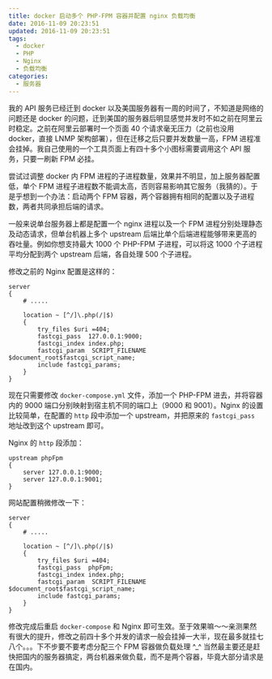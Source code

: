 ```yaml
---
title: docker 启动多个 PHP-FPM 容器并配置 nginx 负载均衡
date: 2016-11-09 20:23:51
updated: 2016-11-09 20:23:51
tags:
  - docker
  - PHP
  - Nginx
  - 负载均衡
categories:
  - 服务器
---
```


我的 API 服务已经迁到 docker 以及美国服务器有一周的时间了，不知道是网络的问题还是 docker 的问题，迁到美国的服务器后明显感觉并发时不如之前在阿里云时稳定。之前在阿里云部署时一个页面 40 个请求毫无压力（之前也没用 docker，直接 LNMP 架构部署），但在迁移之后只要并发数量一高，FPM 进程准会挂掉。我自己使用的一个工具页面上有四十多个小图标需要调用这个 API 服务，只要一刷新 FPM 必挂。

尝试过调整 docker 内 FPM 进程的子进程数量，效果并不明显，加上服务器配置低，单个 FPM 进程子进程数不能调太高，否则容易影响其它服务（我猜的）。于是乎想到一个办法：启动两个 FPM 容器，两个容器拥有相同的配置以及子进程数，两者共同承担后端的请求。

一般来说单台服务器上都是配置一个 nginx 进程以及一个 FPM 进程分别处理静态及动态请求，但单台机器上多个 upstream 后端比单个后端进程能够带来更高的吞吐量。例如你想支持最大 1000 个 PHP-FPM 子进程，可以将这 1000 个子进程平均分配到两个 upstream 后端，各自处理 500 个子进程。

修改之前的 Nginx 配置是这样的：

```code
server
{
    # .....

    location ~ [^/]\.php(/|$)
    {
        try_files $uri =404;
        fastcgi_pass  127.0.0.1:9000;
        fastcgi_index index.php;
        fastcgi_param  SCRIPT_FILENAME  $document_root$fastcgi_script_name;
        include fastcgi_params;
    }
}
```

现在只需要修改 `docker-compose.yml` 文件，添加一个 PHP-FPM 进去，并将容器内的 9000 端口分别映射到宿主机不同的端口上（9000 和 9001）。Nginx 的设置比较简单，在配置的 `http` 段中添加一个 upstream，并把原来的 `fastcgi_pass` 地址改到这个 upstream 即可。

Nginx 的 `http` 段添加：

```code
upstream phpFpm
{
    server 127.0.0.1:9000;
    server 127.0.0.1:9001;
}
```

网站配置稍微修改一下：

```code
server
{
    # .....

    location ~ [^/]\.php(/|$)
    {
        try_files $uri =404;
        fastcgi_pass  phpFpm;
        fastcgi_index index.php;
        fastcgi_param  SCRIPT_FILENAME  $document_root$fastcgi_script_name;
        include fastcgi_params;
    }
}
```

修改完成后重启 `docker-compose` 和 Nginx 即可生效。至于效果嘛～～亲测果然有很大的提升，修改之前四十多个并发的请求一般会挂掉一大半，现在最多就挂七八个。。。下不步要不要考虑分配三个 FPM 容器做负载处理 ^_^  当然最主要还是赶快把国内的服务器搞定，两台机器来做负载，而不是两个容器，毕竟大部分请求是在国内。